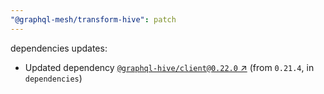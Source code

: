 ```yaml
---
"@graphql-mesh/transform-hive": patch
---
```

dependencies updates:
  - Updated dependency [`@graphql-hive/client@0.22.0` ↗︎](https://www.npmjs.com/package/@graphql-hive/client/v/0.22.0) (from `0.21.4`, in `dependencies`)
